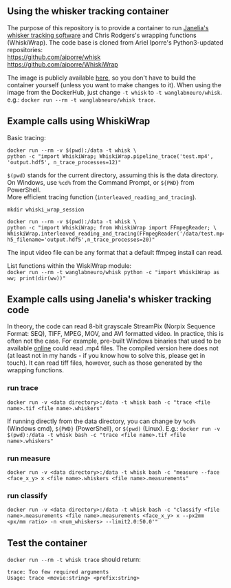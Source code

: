 ## Using the whisker tracking container 
The purpose of this repository is to provide a container to run [Janelia's whisker tracking software](https://journals.plos.org/ploscompbiol/article?id=10.1371/journal.pcbi.1002591) and Chris Rodgers's wrapping functions (WhiskiWrap). The code base is cloned from Ariel Iporre's Python3-updated repositories:  
https://github.com/aiporre/whisk  
https://github.com/aiporre/WhiskiWrap  

The image is publicly available [here](https://hub.docker.com/r/wanglabneuro/whisk), so you don't have to build the container yourself (unless you want to make changes to it). When using the image from the DockerHub, just change `-t whisk` to `-t wanglabneuro/whisk`.  
e.g.: `docker run --rm -t wanglabneuro/whisk trace`.   

## Example calls using WhiskiWrap
Basic tracing:   
```
docker run --rm -v $(pwd):/data -t whisk \
python -c "import WhiskiWrap; WhiskiWrap.pipeline_trace('test.mp4', 'output.hdf5', n_trace_processes=12)"
```
`$(pwd)` stands for the current directory, assuming this is the data directory. On Windows, use `%cd%` from the Command Prompt, or `${PWD}` from PowerShell.  
More efficient tracing function (`interleaved_reading_and_tracing`).  
```
mkdir whiski_wrap_session  
  
docker run --rm -v $(pwd):/data -t whisk \
python -c "import WhiskiWrap; from WhiskiWrap import FFmpegReader; \
WhiskiWrap.interleaved_reading_and_tracing(FFmpegReader('/data/test.mp4'),'whiski_wrap_session', h5_filename='output.hdf5',n_trace_processes=20)"
```

The input video file can be any format that a default ffmpeg install can read. 

List functions within the WiskiWrap module:  
`docker run --rm -t wanglabneuro/whisk python -c "import WhiskiWrap as ww; print(dir(ww))"`  

## Example calls using Janelia's whisker tracking code
In theory, the code can read 8-bit grayscale StreamPix (Norpix Sequence Format: SEQ), TIFF, MPEG, MOV, and AVI formatted video.
In practice, this is often not the case. For example, pre-built Windows binaries that used to be available [online](http://whiskertracking.janelia.org) could read .mp4 files. The compiled version here does not (at least not in my hands - if you know how to solve this, please get in touch). It can read tiff files, however, such as those generated by the wrapping functions. 

### run trace
`docker run -v <data directory>:/data -t whisk bash -c "trace <file name>.tif <file name>.whiskers"`  

If running directly from the data directory, you can change <data directory> by `%cd%` (Windows cmd), `${PWD}` (PowerShell), or `$(pwd)` (Linux). 
E.g.: `docker run -v $(pwd):/data -t whisk bash -c "trace <file name>.tif <file name>.whiskers"`

### run measure
`docker run -v <data directory>:/data -t whisk bash -c "measure --face <face_x_y> x <file name>.whiskers <file name>.measurements"`

### run classify
`docker run -v <data directory>:/data -t whisk bash -c "classify <file name>.measurements <file name>.measurements <face_x_y> x --px2mm <px/mm ratio> -n <num_whiskers> --limit2.0:50.0'"`

## Test the container
`docker run --rm -t whisk trace` should return:  
```
trace: Too few required arguments  
Usage: trace <movie:string> <prefix:string>
```
